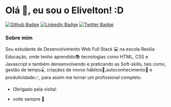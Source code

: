 # Olá 👋, eu sou o Elivelton! :D

[![Github Badge](https://img.shields.io/badge/-Github-000?style=flat-square&logo=Github&logoColor=white&link=https://github.com/EliveltonSouzaDev)](https://github.com/EliveltonSouzaDev)
[![Linkedin Badge](https://img.shields.io/badge/-LinkedIn-blue?style=flat-square&logo=Linkedin&logoColor=white&link=https://www.linkedin.com/in/eliveltonsouza12/)](https://www.linkedin.com/in/eliveltonsouza12/)
[![Twitter Badge](https://img.shields.io/badge/-Twitter-1ca0f1?style=flat-square&labelColor=1ca0f1&logo=twitter&logoColor=white&link=https://twitter.com/veltonsouza)](https://twitter.com/veltonsouza)


### Sobre mim
Sou estudante de Desenvolvimento Web Full Stack 💻 na escola Resilia Educação, onde tenho aprendido📚 tecnologias como HTML, CSS e Javascript e também densenvolvendo e praticando as Soft-skills, tais como, gestão de tempo⌛, criaçãos de novos hábitos🚴,autoconhecimento📖 e produtividade📈, para assim me tornar um profissional completo.

- Obrigado pela visita!

- volte sempre 🙂
